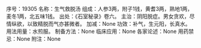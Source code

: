 序号：19305
名称：生气救脱汤
组成：人参3两，附子1钱，黄耆3两，熟地1两，麦冬1两，北五味1钱。
出处：《石室秘录》卷六。
主治：阴阳脱症。男女贪欢，尽情纵欲，以致精脱而气亦甚微者。
加减：None
功效：补气，生元阳，长真水。
用法用量：水煎服。
制备方法：None
临床应用：None
各家论述：None
用药禁忌：None
附注：None
